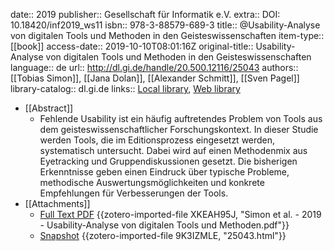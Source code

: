 date:: 2019
publisher:: Gesellschaft für Informatik e.V.
extra:: DOI: 10.18420/inf2019_ws11
isbn:: 978-3-88579-689-3
title:: @Usability-Analyse von digitalen Tools und Methoden in den Geisteswissenschaften
item-type:: [[book]]
access-date:: 2019-10-10T08:01:16Z
original-title:: Usability-Analyse von digitalen Tools und Methoden in den Geisteswissenschaften
language:: de
url:: http://dl.gi.de/handle/20.500.12116/25043
authors:: [[Tobias Simon]], [[Jana Dolan]], [[Alexander Schmitt]], [[Sven Pagel]]
library-catalog:: dl.gi.de
links:: [Local library](zotero://select/groups/2386895/items/Q9PKG2AQ), [Web library](https://www.zotero.org/groups/2386895/items/Q9PKG2AQ)

- [[Abstract]]
	- Fehlende Usability ist ein häufig auftretendes Problem von Tools aus dem geisteswissenschaftlicher Forschungskontext. In dieser Studie werden Tools, die im Editionsprozess eingesetzt werden, systematisch untersucht. Dabei wird auf einen Methodenmix aus Eyetracking und Gruppendiskussionen gesetzt. Die bisherigen Erkenntnisse geben einen Eindruck über typische Probleme, methodische Auswertungsmöglichkeiten und konkrete Empfehlungen für Verbesserungen der Tools.
- [[Attachments]]
	- [Full Text PDF](http://dl.gi.de/bitstream/20.500.12116/25043/1/paper03_04.pdf) {{zotero-imported-file XKEAH95J, "Simon et al. - 2019 - Usability-Analyse von digitalen Tools und Methoden.pdf"}}
	- [Snapshot](https://dl.gi.de/handle/20.500.12116/25043) {{zotero-imported-file 9K3IZMLE, "25043.html"}}